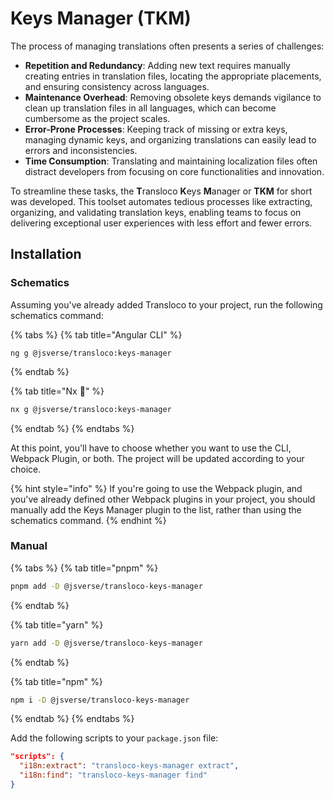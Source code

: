 # Keys Manager (TKM)

The process of managing translations often presents a series of challenges:

- **Repetition and Redundancy**: Adding new text requires manually creating entries in translation files, locating the appropriate placements, and ensuring consistency across languages.
- **Maintenance Overhead**: Removing obsolete keys demands vigilance to clean up translation files in all languages, which can become cumbersome as the project scales.
- **Error-Prone Processes**: Keeping track of missing or extra keys, managing dynamic keys, and organizing translations can easily lead to errors and inconsistencies.
- **Time Consumption**: Translating and maintaining localization files often distract developers from focusing on core functionalities and innovation.

To streamline these tasks, the **T**ransloco **K**eys **M**anager or **TKM** for short was developed. This toolset automates tedious processes like extracting, organizing, and validating translation keys, enabling teams to focus on delivering exceptional user experiences with less effort and fewer errors.

## Installation

### Schematics

Assuming you've already added Transloco to your project, run the following schematics command:

{% tabs %}
{% tab title="Angular CLI" %}

```
ng g @jsverse/transloco:keys-manager
```

{% endtab %}

{% tab title="Nx 🐋" %}

```bash
nx g @jsverse/transloco:keys-manager
```

{% endtab %}
{% endtabs %}

At this point, you'll have to choose whether you want to use the CLI, Webpack Plugin, or both. The project will be updated according to your choice.

{% hint style="info" %}
If you're going to use the Webpack plugin, and you've already defined other Webpack plugins in your project, you should manually add the Keys Manager plugin to the list, rather than using the schematics command.
{% endhint %}

### Manual

{% tabs %}
{% tab title="pnpm" %}

```bash
pnpm add -D @jsverse/transloco-keys-manager
```

{% endtab %}

{% tab title="yarn" %}

```bash
yarn add -D @jsverse/transloco-keys-manager
```

{% endtab %}

{% tab title="npm" %}

```bash
npm i -D @jsverse/transloco-keys-manager
```

{% endtab %}
{% endtabs %}

Add the following scripts to your `package.json` file:

```json
"scripts": {
  "i18n:extract": "transloco-keys-manager extract",
  "i18n:find": "transloco-keys-manager find"
}
```
